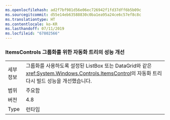 ```yaml
---
ms.openlocfilehash: ad2f7bf981d56e06ec726942f1fd37dff6b5b09c
ms.sourcegitcommit: d55e14eb63588830c0ba1ea95a24ce6c57ef8c8c
ms.translationtype: HT
ms.contentlocale: ko-KR
ms.lasthandoff: 07/11/2019
ms.locfileid: "67802566"
---
```

### <a name="performance-improvement-in-automation-tree-for-grouping-itemscontrols"></a>ItemsControls 그룹화를 위한 자동화 트리의 성능 개선

|   |   |
|---|---|
|세부 정보|그룹화를 사용하도록 설정된 ListBox 또는 DataGrid와 같은 <xref:System.Windows.Controls.ItemsControl>의 자동화 트리 다시 빌드 성능을 개선했습니다.|
|범위|주요함|
|버전|4.8|
|Type|런타임|

